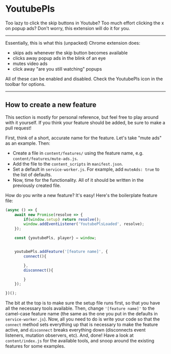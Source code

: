 # YoutubePls

Too lazy to click the skip buttons in Youtube? Too much effort clicking the x on popup ads? Don't worry, this extension will do it for you.

---

Essentially, this is what this (unpacked) Chrome extension does:
 - skips ads whenever the skip button becomes available
 - clicks away popup ads in the blink of an eye
 - mutes video ads
 - click away "are you still watching" popups

All of these can be enabled and disabled. Check the YoutubePls icon in the toolbar for options.

---

## How to create a new feature

This section is mostly for personal reference, but feel free to play around with it yourself. If you think your feature should be added, be sure to make a pull request!

First, think of a short, accurate name for the feature. Let's take "mute ads" as an example. Then:

- Create a file in `content/features/` using the feature name, e.g. `content/features/mute-ads.js`.
- Add the file to the `content_scripts` in `manifest.json`.
- Set a default in `service-worker.js`. For example, add `muteAds: true` to the list of defaults.
- Now, time for the functionality. All of it should be written in the previously created file.

How do you write a new feature? It's easy! Here's the boilerplate feature file:


```javascript
(async () => {
    await new Promise(resolve => {
        if(window.setup) return resolve();
        window.addEventListener('YoutubePlsLoaded', resolve);
    });

    const {youtubePls, player} = window;


    youtubePls.addFeature('[feature name]', {
        connect(){

        },
        disconnect(){

        }
    });

})();

```

The bit at the top is to make sure the setup file runs first, so that you have all the necessary tools available. Then, change `'[feature name]'` to the camel-case feature name (the same as the one you put in the defaults in `service-worker.js`). Now, all you need to do is write your code so that the `connect` method sets everything up that is necessary to make the feature active, and `disconnect` breaks everything down (disconnects event listeners, mutation observers, etc). And, done! Have a look at `content/index.js` for the available tools, and snoop around the existing features for some examples.
